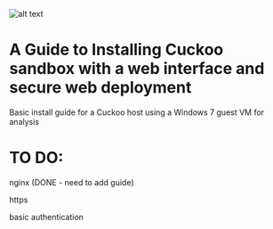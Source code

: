 ![alt text](https://s3-us-west-1.amazonaws.com/umbrella-blog-uploads/wp-content/uploads/2015/03/cuckoo.png)
# A Guide to Installing Cuckoo sandbox with a web interface and secure web deployment
Basic install guide for a Cuckoo host using a Windows 7 guest VM for analysis
# TO DO:
nginx (DONE - need to add guide)

https

basic authentication
